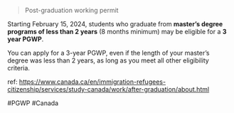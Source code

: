 > Post-graduation working permit

Starting February 15, 2024, students who graduate from **master’s degree programs of less than 2 years** (8 months minimum) may be eligible for a **3 year PGWP**.

You can apply for a 3-year PGWP, even if the length of your master’s degree was less than 2 years, as long as you meet all other eligibility criteria.

ref: https://www.canada.ca/en/immigration-refugees-citizenship/services/study-canada/work/after-graduation/about.html

#PGWP #Canada
